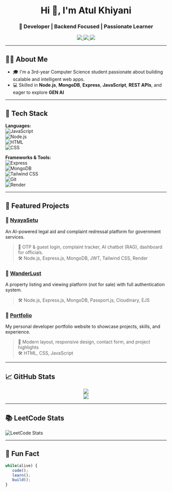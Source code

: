 <h1 align="center">Hi 👋, I'm Atul Khiyani</h1>
<h3 align="center">🚀  Developer | Backend Focused | Passionate Learner </h3>

<p align="center">
  <a href="https://www.linkedin.com/in/atul-khiyani-880b382a5/" target="_blank">
    <img src="https://img.shields.io/badge/-LinkedIn-0A66C2?style=for-the-badge&logo=linkedin&logoColor=white" />
  </a>
  <a href="mailto:atulkhiyani09@gmail.com">
    <img src="https://img.shields.io/badge/-Gmail-D14836?style=for-the-badge&logo=gmail&logoColor=white" />
  </a>
  <a href="https://leetcode.com/u/atulkhiyani09/" target="_blank">
    <img src="https://img.shields.io/badge/-LeetCode-FFA116?style=for-the-badge&logo=leetcode&logoColor=black" />
  </a>
</p>

---

## 🧑‍💻 About Me

- 🎓 I'm a 3rd-year Computer Science student passionate about building scalable and intelligent web apps.
- 💻 Skilled in **Node.js**, **MongoDB**, **Express**, **JavaScript**, **REST APIs**, and eager to explore **GEN AI**

---

## 🚀 Tech Stack

**Languages:**  
![JavaScript](https://img.shields.io/badge/-JavaScript-F7DF1E?style=flat&logo=javascript&logoColor=black)  
![Node.js](https://img.shields.io/badge/-Node.js-339933?style=flat&logo=node.js&logoColor=white)  
![HTML](https://img.shields.io/badge/-HTML5-E34F26?style=flat&logo=html5&logoColor=white)  
![CSS](https://img.shields.io/badge/-CSS3-1572B6?style=flat&logo=css3)

**Frameworks & Tools:**  
![Express](https://img.shields.io/badge/-Express-000000?style=flat&logo=express)  
![MongoDB](https://img.shields.io/badge/-MongoDB-47A248?style=flat&logo=mongodb&logoColor=white)  
![Tailwind CSS](https://img.shields.io/badge/-Tailwind-38B2AC?style=flat&logo=tailwind-css)  
![Git](https://img.shields.io/badge/-Git-F05032?style=flat&logo=git&logoColor=white)  
![Render](https://img.shields.io/badge/-Render-46E3B7?style=flat&logo=render)

---

## 📌 Featured Projects

### 🔹 [NyayaSetu](https://github.com/Atulkhiyani0909/ByteVerse_NayaSetu)  
An AI-powered legal aid and complaint redressal platform for government services.  
> 🔹 OTP & guest login, complaint tracker, AI chatbot (RAG), dashboard for officials.  
> 🛠 Node.js, Express.js, MongoDB, JWT, Tailwind CSS, Render

### 🔹 [WanderLust](https://github.com/Atulkhiyani0909/Wanderlust-project)  
A property listing and viewing platform (not for sale) with full authentication system.  
> 🛠 Node.js, Express.js, MongoDB, Passport.js, Cloudinary, EJS

### 🔹 [Portfolio](https://github.com/Atulkhiyani0909/Portfolio)  
My personal developer portfolio website to showcase projects, skills, and experience.  
> 🔹 Modern layout, responsive design, contact form, and project highlights  
> 🛠 HTML, CSS, JavaScript

---

## 📈 GitHub Stats

<p align="center">
  <img src="https://github-readme-stats.vercel.app/api?username=Atulkhiyani0909&show_icons=true&theme=tokyonight" />
  <br />
  <img src="https://streak-stats.demolab.com?user=Atulkhiyani0909&theme=tokyonight" />
</p>

---

## 📚 LeetCode Stats

![LeetCode Stats](https://leetcard.jacoblin.cool/atulkhiyani09?theme=dark&font=Fira%20Code&ext=contest)

---

## 🧠 Fun Fact

```js
while(alive) {
   code();
   learn();
   build();
}
